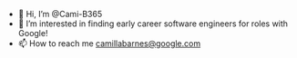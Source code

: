 - 👋 Hi, I’m @Cami-B365
- 👀 I’m interested in finding early career software engineers for roles with Google!
- 📫 How to reach me camillabarnes@google.com

<!---
Cami-B365/Cami-B365 is a ✨ special ✨ repository because its `README.md` (this file) appears on your GitHub profile.
You can click the Preview link to take a look at your changes.
--->
